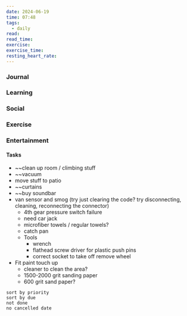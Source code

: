```yaml
---
date: 2024-06-19
time: 07:48
tags:
  - daily
read: 
read_time: 
exercise: 
exercise_time: 
resting_heart_rate:
---
```


### Journal

### Learning

### Social

### Exercise

### Entertainment

#### Tasks

- ~~clean up room / climbing stuff
- ~~vacuum
- move stuff to patio
- ~~curtains
- ~~buy soundbar 
- van sensor and smog (try just clearing the code? try disconnecting, cleaning, reconnecting the connector)
	- 4th gear pressure switch failure
	- need car jack
	- microfiber towels / regular towels?
	- catch pan
	- Tools
		- wrench
		- flathead screw driver for plastic push pins
		- correct socket to take off remove wheel
- Fit paint touch up
	- cleaner to clean the area?
	- 1500-2000 grit sanding paper
	- 600 grit sand paper?










```tasks
sort by priority
sort by due
not done
no cancelled date
```